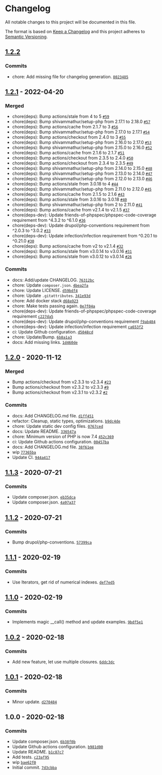 # Changelog

All notable changes to this project will be documented in this file.

The format is based on [Keep a Changelog](https://keepachangelog.com/en/1.0.0/)
and this project adheres to [Semantic Versioning](https://semver.org/spec/v2.0.0.html).

## [1.2.2](https://github.com/loophp/mock-soapclient/compare/1.2.1...1.2.2)

### Commits

- chore: Add missing file for changelog generation. [`8023485`](https://github.com/loophp/mock-soapclient/commit/8023485f48e8c3fecc1c35c17c4127da6a484bc2)

## [1.2.1](https://github.com/loophp/mock-soapclient/compare/1.2.0...1.2.1) - 2022-04-20

### Merged

- chore(deps): Bump actions/stale from 4 to 5 [`#59`](https://github.com/loophp/mock-soapclient/pull/59)
- chore(deps): Bump shivammathur/setup-php from 2.17.1 to 2.18.0 [`#57`](https://github.com/loophp/mock-soapclient/pull/57)
- chore(deps): Bump actions/cache from 2.1.7 to 3 [`#56`](https://github.com/loophp/mock-soapclient/pull/56)
- chore(deps): Bump shivammathur/setup-php from 2.17.0 to 2.17.1 [`#54`](https://github.com/loophp/mock-soapclient/pull/54)
- chore(deps): Bump actions/checkout from 2.4.0 to 3 [`#55`](https://github.com/loophp/mock-soapclient/pull/55)
- chore(deps): Bump shivammathur/setup-php from 2.16.0 to 2.17.0 [`#53`](https://github.com/loophp/mock-soapclient/pull/53)
- chore(deps): Bump shivammathur/setup-php from 2.15.0 to 2.16.0 [`#52`](https://github.com/loophp/mock-soapclient/pull/52)
- chore(deps): Bump actions/cache from 2.1.6 to 2.1.7 [`#51`](https://github.com/loophp/mock-soapclient/pull/51)
- chore(deps): Bump actions/checkout from 2.3.5 to 2.4.0 [`#50`](https://github.com/loophp/mock-soapclient/pull/50)
- chore(deps): Bump actions/checkout from 2.3.4 to 2.3.5 [`#49`](https://github.com/loophp/mock-soapclient/pull/49)
- chore(deps): Bump shivammathur/setup-php from 2.14.0 to 2.15.0 [`#48`](https://github.com/loophp/mock-soapclient/pull/48)
- chore(deps): Bump shivammathur/setup-php from 2.13.0 to 2.14.0 [`#47`](https://github.com/loophp/mock-soapclient/pull/47)
- chore(deps): Bump shivammathur/setup-php from 2.12.0 to 2.13.0 [`#46`](https://github.com/loophp/mock-soapclient/pull/46)
- chore(deps): Bump actions/stale from 3.0.18 to 4 [`#44`](https://github.com/loophp/mock-soapclient/pull/44)
- chore(deps): Bump shivammathur/setup-php from 2.11.0 to 2.12.0 [`#45`](https://github.com/loophp/mock-soapclient/pull/45)
- chore(deps): Bump actions/cache from 2.1.5 to 2.1.6 [`#43`](https://github.com/loophp/mock-soapclient/pull/43)
- chore(deps): Bump actions/stale from 3.0.16 to 3.0.18 [`#40`](https://github.com/loophp/mock-soapclient/pull/40)
- chore(deps): Bump shivammathur/setup-php from 2 to 2.11.0 [`#41`](https://github.com/loophp/mock-soapclient/pull/41)
- chore(deps): Bump actions/cache from v2.1.4 to v2.1.5 [`#37`](https://github.com/loophp/mock-soapclient/pull/37)
- chore(deps-dev): Update friends-of-phpspec/phpspec-code-coverage requirement from ^4.3.2 to ^6.1.0 [`#36`](https://github.com/loophp/mock-soapclient/pull/36)
- chore(deps-dev): Update drupol/php-conventions requirement from ^2.0.3 to ^3.0.2 [`#33`](https://github.com/loophp/mock-soapclient/pull/33)
- chore(deps-dev): Update infection/infection requirement from ^0.20.1 to ^0.21.0 [`#30`](https://github.com/loophp/mock-soapclient/pull/30)
- chore(deps): Bump actions/cache from v2 to v2.1.4 [`#32`](https://github.com/loophp/mock-soapclient/pull/32)
- chore(deps): Bump actions/stale from v3.0.14 to v3.0.16 [`#31`](https://github.com/loophp/mock-soapclient/pull/31)
- chore(deps): Bump actions/stale from v3.0.12 to v3.0.14 [`#26`](https://github.com/loophp/mock-soapclient/pull/26)

### Commits

- docs: Add/update CHANGELOG. [`76312bc`](https://github.com/loophp/mock-soapclient/commit/76312bc277ab96ab7dbe4a4e033141f87240f7ac)
- chore: Update `composer.json`. [`4bea2fa`](https://github.com/loophp/mock-soapclient/commit/4bea2faa7a7e1c824217d3f2792bff5b4005733f)
- chore: Update LICENSE. [`d59bdf4`](https://github.com/loophp/mock-soapclient/commit/d59bdf4b7f73a1ccb59ffecdd80b59b4c037648f)
- chore: Update `.gitattributes`. [`341e93d`](https://github.com/loophp/mock-soapclient/commit/341e93d6f6cc33e53a54cd044a0a2594f9f55c2a)
- chore: Add docker stack [`d68a923`](https://github.com/loophp/mock-soapclient/commit/d68a9237ba5096134e74120ba15069a82875f5d6)
- chore: Make tests passing again. [`0e7f04a`](https://github.com/loophp/mock-soapclient/commit/0e7f04a4f61b521d31c975d85ef80145973b11d7)
- chore(deps-dev): Update friends-of-phpspec/phpspec-code-coverage requirement [`c227da5`](https://github.com/loophp/mock-soapclient/commit/c227da540eccab8420e477d55122aa7b1db58cbf)
- chore(deps-dev): Update drupol/php-conventions requirement [`f9ab484`](https://github.com/loophp/mock-soapclient/commit/f9ab484b4998488869184c427459a6f962c45024)
- chore(deps-dev): Update infection/infection requirement [`ca653f2`](https://github.com/loophp/mock-soapclient/commit/ca653f2040fa2b7d1898b21b7a631f1e07e3f67d)
- ci: Update Github configuration. [`d5048cd`](https://github.com/loophp/mock-soapclient/commit/d5048cd73db0a9d460086eb3e40f4539530cb447)
- chore: Update/Bump. [`6b8a1a3`](https://github.com/loophp/mock-soapclient/commit/6b8a1a3a97c77c409fe0065772674e16095e509c)
- docs: Add missing links. [`1d460de`](https://github.com/loophp/mock-soapclient/commit/1d460de203e5fe8b49b83df6a9b9729b52f262ca)

## [1.2.0](https://github.com/loophp/mock-soapclient/compare/1.1.3...1.2.0) - 2020-11-12

### Merged

- Bump actions/checkout from v2.3.3 to v2.3.4 [`#23`](https://github.com/loophp/mock-soapclient/pull/23)
- Bump actions/checkout from v2.3.2 to v2.3.3 [`#9`](https://github.com/loophp/mock-soapclient/pull/9)
- Bump actions/checkout from v2.3.1 to v2.3.2 [`#2`](https://github.com/loophp/mock-soapclient/pull/2)

### Commits

- docs: Add CHANGELOG.md file. [`d1ff451`](https://github.com/loophp/mock-soapclient/commit/d1ff451d40fbb7da2aeac296bb9adf760e1e8588)
- refactor: Cleanup, static types, optimizations. [`b9dc4de`](https://github.com/loophp/mock-soapclient/commit/b9dc4de2712878aca8a39856bef7bb533dc138d6)
- chore: Update static dev config files. [`0767ced`](https://github.com/loophp/mock-soapclient/commit/0767ceddc90be8578203feb65d8fb50405ebfbbf)
- docs: Update README. [`336547a`](https://github.com/loophp/mock-soapclient/commit/336547ae2a7f7e72702e1b5623ec3bcceeb18a0b)
- chore: Minimum version of PHP is now 7.4 [`452c369`](https://github.com/loophp/mock-soapclient/commit/452c369688417187e186328e26eff018fd80b699)
- ci: Update Github actions configuration. [`00457ba`](https://github.com/loophp/mock-soapclient/commit/00457babe3c64822d71299682798366c604e6800)
- docs: Add CHANGELOG.md file. [`38f61ee`](https://github.com/loophp/mock-soapclient/commit/38f61ee198e7dceb78f4fe5e91d7b6a69b71e4d2)
- wip [`77365ba`](https://github.com/loophp/mock-soapclient/commit/77365bad65d78a2e3d6f327f73cf68686ba86116)
- Update CI. [`944a417`](https://github.com/loophp/mock-soapclient/commit/944a41745b7ce26db7ae172bff4a823253cb7e77)

## [1.1.3](https://github.com/loophp/mock-soapclient/compare/1.1.2...1.1.3) - 2020-07-21

### Commits

- Update composer.json. [`eb35dca`](https://github.com/loophp/mock-soapclient/commit/eb35dca47572eade352b8564955820f9de9ad510)
- Update composer.json. [`4a97a37`](https://github.com/loophp/mock-soapclient/commit/4a97a37e7cb9589676b40d26e38fd8cb88e36ffd)

## [1.1.2](https://github.com/loophp/mock-soapclient/compare/1.1.1...1.1.2) - 2020-07-21

### Commits

- Bump drupol/php-conventions. [`57399ca`](https://github.com/loophp/mock-soapclient/commit/57399ca64b173f82f3f39930116899559e1653e5)

## [1.1.1](https://github.com/loophp/mock-soapclient/compare/1.1.0...1.1.1) - 2020-02-19

### Commits

- Use Iterators, get rid of numerical indexes. [`def7ed5`](https://github.com/loophp/mock-soapclient/commit/def7ed5d345f8c61a8ca9365d585ed206caf76e0)

## [1.1.0](https://github.com/loophp/mock-soapclient/compare/1.0.2...1.1.0) - 2020-02-19

### Commits

- Implements magic __call() method and update examples. [`9bdf5e1`](https://github.com/loophp/mock-soapclient/commit/9bdf5e1c27bc3096d4ec13ecc9c2fce98ab5464d)

## [1.0.2](https://github.com/loophp/mock-soapclient/compare/1.0.1...1.0.2) - 2020-02-18

### Commits

- Add new feature, let use multiple closures. [`6ddc3dc`](https://github.com/loophp/mock-soapclient/commit/6ddc3dc4229ae4e44b470b08cad30fbd26bdb803)

## [1.0.1](https://github.com/loophp/mock-soapclient/compare/1.0.0...1.0.1) - 2020-02-18

### Commits

- Minor update. [`d270484`](https://github.com/loophp/mock-soapclient/commit/d2704843e563b9ce8d5dee08fbc2a6304806d334)

## 1.0.0 - 2020-02-18

### Commits

- Update composer.json. [`6b38f0b`](https://github.com/loophp/mock-soapclient/commit/6b38f0b3d648a476908547bbebef2e92088b271f)
- Update Github actions configuration. [`b981d00`](https://github.com/loophp/mock-soapclient/commit/b981d00c80f432a21d78ad660ca30f402fa823c4)
- Update README. [`b1c87c7`](https://github.com/loophp/mock-soapclient/commit/b1c87c7e1320f4122a95fc945d8f8001bd03e1e7)
- Add tests. [`c23af95`](https://github.com/loophp/mock-soapclient/commit/c23af951a16eec58cc6b1794fb50502f62b6c935)
- wip [`bae62f0`](https://github.com/loophp/mock-soapclient/commit/bae62f0cf5f8976fad7d049572b4825bc9713f7a)
- Initial commit. [`7d3cbba`](https://github.com/loophp/mock-soapclient/commit/7d3cbbaa858c730bdf9e185110aa66d2c458df03)
